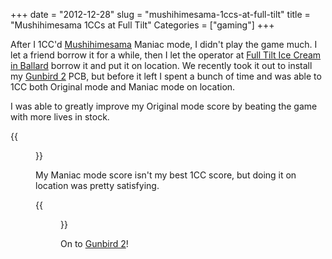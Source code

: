 +++
date = "2012-12-28"
slug = "mushihimesama-1ccs-at-full-tilt"
title = "Mushihimesama 1CCs at Full Tilt"
Categories = ["gaming"]
+++

After I 1CC'd [Mushihimesama](http://en.wikipedia.org/wiki/Mushihime-sama) Maniac mode, I didn't play the game much. I let a friend borrow it for a while, then I let the operator at [Full Tilt Ice Cream in Ballard](http://www.yelp.com/biz/full-tilt-ice-cream-seattle-5) borrow it and put it on location. We recently took it out to install my [Gunbird 2](http://en.wikipedia.org/wiki/Gunbird_2) PCB, but before it left I spent a bunch of time and was able to 1CC both Original mode and Maniac mode on location.

I was able to greatly improve my Original mode score by beating the game with more lives in stock.

{{<figure src="/images/IMG_0237.jpg" caption="Original with S-Power: 29,313,539">}}

My Maniac mode score isn't my best 1CC score, but doing it on location was pretty satisfying.

{{<figure src="/images/IMG_0243.jpg" caption="Maniac with W-Power: 80,701,141">}}

On to [Gunbird 2](http://en.wikipedia.org/wiki/Gunbird_2)!

